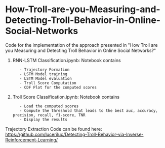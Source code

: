 # How-Troll-are-you-Measuring-and-Detecting-Troll-Behavior-in-Online-Social-Networks

Code for the implementation of the approach presented in "How Troll are you Measuring and Detecting Troll Behavior in Online Social Networks?"

1. RNN-LSTM Classification.ipynb: Notebook contains 

          - Trajectory Formation
          - LSTM Model training
          - LSTM Model evaluation
          - Troll Score Computation
          - CDF Plot for the computed scores
          
2. Troll Score Classification.ipynb: Notebook contains

          - Load the computed scores
          - Compute the threshold that leads to the best auc, accuracy, precision, recall, f1-score, TNR
          - Display the results

Trajectory Extraction Code can be found here:  https://github.com/luceriluc/Detecting-Troll-Behavior-via-Inverse-Reinforcement-Learning/
          
